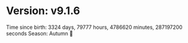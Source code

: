 # Version: v9.1.6
Time since birth: 3324 days, 79777 hours, 4786620 minutes, 287197200 seconds
Season: Autumn 🍁
